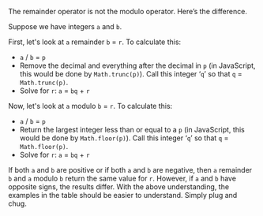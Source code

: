 The remainder operator is not the modulo operator. Here’s the difference.

Suppose we have integers `a` and `b`.

First, let's look at `a` remainder `b` = `r`. To calculate this:
- `a` / `b` = `p`
- Remove the decimal and everything after the decimal in `p` (in JavaScript, this would be done by `Math.trunc(p)`). Call this integer ‘`q`’ so that `q` = `Math.trunc(p)`.
- Solve for `r`: `a` = `bq` + `r`

Now, let's look at `a` modulo `b` = `r`. To calculate this:
- `a` / `b` = `p`
- Return the largest integer less than or equal to a `p` (in JavaScript, this would be done by `Math.floor(p)`). Call this integer ‘`q`’ so that `q` = `Math.floor(p)`.
- Solve for `r`: `a` = `bq` + `r`

If both `a` and `b` are positive or if both `a` and `b` are negative, then `a` remainder `b` and `a` modulo `b` return the same value for `r`. However, if `a` and `b` have opposite signs, the results differ. With the above understanding, the examples in the table should be easier to understand. Simply plug and chug.
